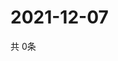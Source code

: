 # 2021-12-07
  共 0条

  <!-- BEGIN -->
  <!-- 最后更新时间Tue Dec 07 2021 16:06:46 GMT+0000 (Coordinated Universal Time) -->
  
  <!-- END -->
  
  
